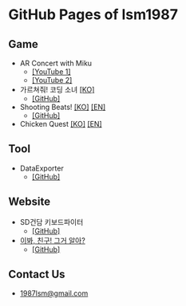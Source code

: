 GitHub Pages of lsm1987
===

## Game
* AR Concert with Miku
  * [[YouTube 1]](https://www.youtube.com/watch?v=RSKH0sftlu0)
  * [[YouTube 2]](https://www.youtube.com/watch?v=dj0NHAdl_G4)
* 가르쳐줘! 코딩 소녀 [[KO]](./codinggirls)
  * [[GitHub]](https://github.com/lsm1987/CodingGirls)
* Shooting Beats! [[KO]](./shootingbeats/index_ko) [[EN]](./shootingbeats)
  * [[GitHub]](https://github.com/lsm1987/ShootingBeats)
* Chicken Quest [[KO]](./chickenquest/index_ko) [[EN]](./chickenquest)

## Tool
* DataExporter
  * [[GitHub]](https://github.com/lsm1987/DataExporter)

## Website
* SD건담 키보드파이터
  * [[GitHub]](https://github.com/lsm1987/sd-gundam-keyboard-fighter)
* [이봐, 친구! 그거 알아?](./RandomGenerator/Lemon)
  * [[GitHub]](https://github.com/lsm1987/RandomGenerator)

## Contact Us
- 1987lsm@gmail.com